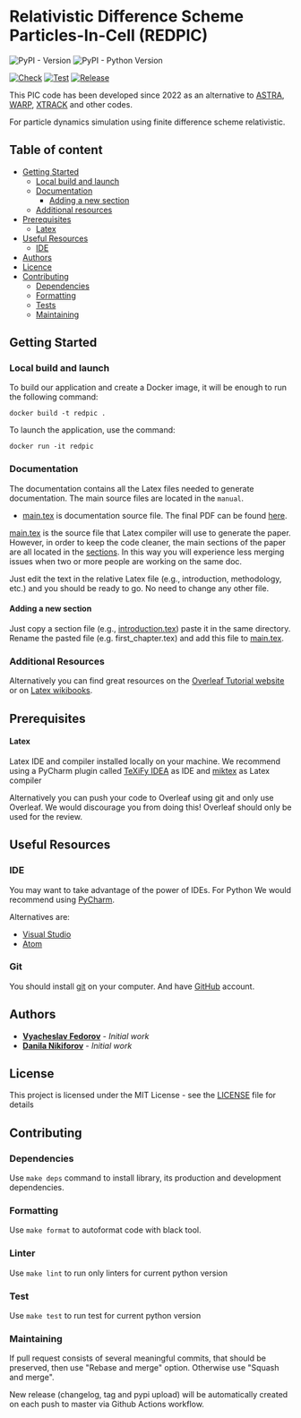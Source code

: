 # Relativistic Difference Scheme Particles-In-Cell (REDPIC)

![PyPI - Version](https://img.shields.io/pypi/v/redpic?color=blue)
![PyPI - Python Version](https://img.shields.io/pypi/pyversions/redpic?color=blue)

[![Check](https://github.com/fuodorov/redpic/actions/workflows/check.yml/badge.svg)](https://github.com/fuodorov/redpic/actions/workflows/check.yml)
[![Test](https://github.com/fuodorov/redpic/actions/workflows/test.yml/badge.svg)](https://github.com/fuodorov/redpic/actions/workflows/test.yml)
[![Release](https://github.com/fuodorov/redpic/actions/workflows/release.yml/badge.svg)](https://github.com/fuodorov/redpic/actions/workflows/release.yml)

This PIC code has been developed since 2022 as an alternative to 
[ASTRA](https://www.desy.de/~mpyflo/), 
[WARP](https://bitbucket.org/berkeleylab/warp/), 
[XTRACK](https://xsuite.readthedocs.io/en/latest/) 
and other codes. 

For particle dynamics simulation using finite difference scheme relativistic.

## Table of content 

-   [Getting Started](#getting-started)
    -   [Local build and launch](#local-build-and-launch)
    -   [Documentation](#documentation)
        -   [Adding a new section](#adding-a-new-section)
    -   [Additional resources](#additional-resources)
-   [Prerequisites](#prerequisites)
    -   [Latex](#latex)
-   [Useful Resources](#useful-resources)
    -   [IDE](#ide)
-   [Authors](#authors)
-   [Licence](#license)
-   [Contributing](#contributing)
    -   [Dependencies](#dependencies)
    -   [Formatting](#formatting)
    -   [Tests](#tests)
    -   [Maintaining](#maintaining)

## Getting Started

### Local build and launch

To build our application and create a Docker image, it will be enough to run the following command:

`docker build -t redpic .`

To launch the application, use the command:

`docker run -it redpic`

### Documentation

The documentation contains all the Latex files needed to generate documentation. 
The main source files are located in the `manual`.

* [main.tex](/manual/main.tex) is documentation source file. 
The final PDF can be found [here](https://github.com/fuodorov/redpic/releases/latest).

[main.tex](/manual/main.tex) is the source file that Latex compiler will use to generate the paper. 
However, in order to keep the code cleaner, the main sections of the paper are all located in the [sections](/manual/sections). 
In this way you will experience less merging issues when two or more people are working on the same doc.

Just edit the text in the relative Latex file (e.g., introduction, methodology, etc.) and you should be ready to go. 
No need to change any other file.

#### Adding a new section

Just copy a section file (e.g., [introduction.tex](/manual/sections/introduction.tex)) paste it in the same directory. 
Rename the pasted file (e.g. first_chapter.tex) and add this file to [main.tex](/manual/main.tex).

### Additional Resources

Alternatively you can find great resources on the 
[Overleaf Tutorial website](https://www.overleaf.com/learn/latex/Tutorials) or on 
[Latex wikibooks](https://en.wikibooks.org/wiki/LaTeX).

## Prerequisites

#### Latex

Latex IDE and compiler installed locally on your machine. 
We recommend using a PyCharm plugin called [TeXiFy IDEA](https://plugins.jetbrains.com/plugin/9473-texify-idea) as IDE and 
[miktex](https://miktex.org) as Latex compiler  

Alternatively you can push your code to Overleaf using git and only use Overleaf. 
We would discourage you from doing this! Overleaf should only be used for the review.

## Useful Resources

### IDE

You may want to take advantage of the power of IDEs. 
For Python We would recommend using [PyCharm](https://www.jetbrains.com/pycharm/). 

Alternatives are:

* [Visual Studio](https://code.visualstudio.com)
* [Atom](https://atom.io/)

### Git

You should install [git](https://git-scm.com) on your computer. And have [GitHub](https://github.com) account.

## Authors

* **[Vyacheslav Fedorov](https://github.com/fuodorov)** - *Initial work*
* **[Danila Nikiforov](https://github.com/Danila-Nikiforov)** - *Initial work*

## License

This project is licensed under the MIT License - see the [LICENSE](LICENSE) file for details

## Contributing

### Dependencies
Use `make deps` command to install library, its production and development dependencies.

### Formatting
Use `make format` to autoformat code with black tool. 

### Linter
Use `make lint` to run only linters for current python version

### Test
Use `make test` to run test for current python version

### Maintaining
If pull request consists of several meaningful commits, that should be preserved, 
then use "Rebase and merge" option. Otherwise use "Squash and merge". 

New release (changelog, tag and pypi upload) will be automatically created 
on each push to master via Github Actions workflow.
